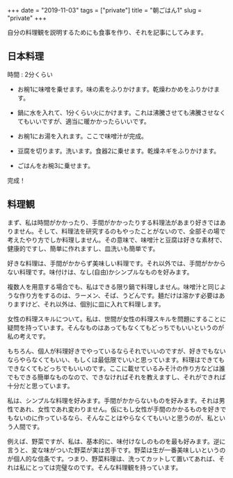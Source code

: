 +++
date = "2019-11-03"
tags = ["private"]
title = "朝ごはん1"
slug = "private"
+++

自分の料理観を説明するためにも食事を作り、それを記事にしてみます。

## 日本料理


時間 : 2分くらい

- お椀1に味噌を乗せます。味の素をふりかけます。乾燥わかめをふりかけます。

- 鍋に水を入れて、1分くらい火にかけます。これは沸騰させても沸騰させなくてもいいですが、適当に暖かかったらいいです。

- お椀1にお湯を入れます。ここで味噌汁が完成。

- 豆腐を切ります。洗います。食器2に乗せます。乾燥ネギをふりかけます。

- ごはんをお椀3に乗せます。

完成！

## 料理観

まず、私は時間がかかったり、手間がかかったりする料理法があまり好きではありません。そして、料理法を研究するのもやったことがないので、全部その場で考えたやり方でしか料理しません。その意味で、味噌汁と豆腐は好きな素材で、健康的ですし、簡単に作れますし、皿洗いも簡単です。

好きな料理は、手間がかからず美味しい料理です。それ以外では、手間がかからない料理です。味付けは、なし(自由)かシンプルなものを好みます。

複数人を用意する場合でも、私はできる限り鍋で料理しません。味噌汁と同じような作り方をするのは、ラーメン、そば、うどんです。麺だけは溶かす必要はありますけど、それ以外は、個別に皿に入れて料理します。

女性の料理スキルについて。私は、世間が女性の料理スキルを問題にすることに疑問を持っています。そんなものはあってもなくてもどっちでもいいというのが私の考えです。

もちろん、個人が料理好きでやっているならそれでいいのですが、好きでもないならやらなくてもいい、もしくは最低限でいいと思っています。料理はできてもできなくてもどっちでもいいのです。ここに載せているみそ汁の作り方などは誰でもできる簡単なものなので、できなければそれを教えますし、それができれば十分だと思っています。

私は、シンプルな料理を好みます。手間がかからないものを好みます。それは男性であれ、女性であれ変わりません。仮にもし女性が手間のかかるものを好きでもないのに作っているなら、そんなことはやらなくてもいいと思うのが、私という人間です。

例えば、野菜ですが、私は、基本的に、味付けなしのものを最も好みます。逆に言うと、変な味がついた野菜が実は苦手です。野菜は生が一番美味しいというのが個人的な信条です。つまり、野菜料理は、洗ってカットして置いてあれば、それは私にとっては完璧なのです。そんな料理観を持っています。

